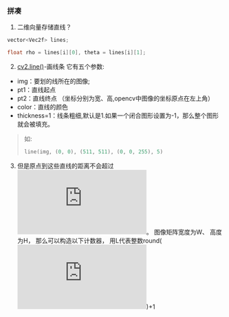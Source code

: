 ### 拼凑
1. 二维向量存储直线？
```cpp
vector<Vec2f> lines;

float rho = lines[i][0], theta = lines[i][1];
```

2.  [cv2.line()](https://blog.csdn.net/qq_38309818/article/details/111564206)-画线条
它有五个参数:
* img：要划的线所在的图像;
* pt1：直线起点
* pt2：直线终点  （坐标分别为宽、高,opencv中图像的坐标原点在左上角）
* color：直线的颜色
* thickness=1：线条粗细,默认是1.如果一个闭合图形设置为-1，那么整个图形就会被填充。
>如:
>```cpp
>line(img, (0, 0), (511, 511), (0, 0, 255), 5)
>```

3. 但是原点到这些直线的距离不会超过 ![^{\sqrt{}^{ {x_{1}}^{2} + {y_{1}}^{2}}}](https://private.codecogs.com/gif.latex?%5E%7B%5Csqrt%7B%7D%5E%7B%20%7Bx_%7B1%7D%7D%5E%7B2%7D%20&plus;%20%7By_%7B1%7D%7D%5E%7B2%7D%7D%7D)。 图像矩阵宽度为W、 高度为H， 那么可以构造以下计数器， 用L代表整数round(![^{\sqrt{W^{^{2}} + H^{^{2}}}}](https://private.codecogs.com/gif.latex?%5E%7B%5Csqrt%7BW%5E%7B%5E%7B2%7D%7D%20&plus;%20H%5E%7B%5E%7B2%7D%7D%7D%7D))+1


```cpp

```




```cpp

```





```cpp

```

